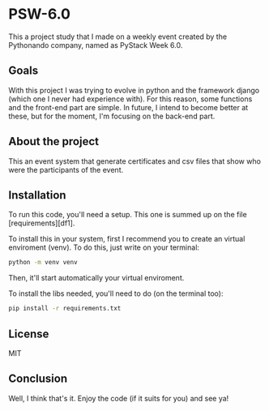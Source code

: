# PSW-6.0
This a project study that I made on a weekly event created by the Pythonando company, named as PyStack Week 6.0.


## Goals
With this project I was trying to evolve in python and the framework django (which one I never had experience with).
For this reason, some functions and the front-end part are simple.
In future, I intend to become better at these, but for the moment, I'm focusing on the back-end part.


## About the project
This an event system that generate certificates and csv files that show who were the participants of the event.

## Installation
To run this code, you'll need a setup. This one is summed up on the file [requirements][df1].

To install this in your system, first I recommend you to create an virtual enviroment (venv). To do this, just write on your terminal:

```sh
python -m venv venv
```

Then, it'll start automatically your virtual enviroment.

To install the libs needed, you'll need to do (on the terminal too):

```sh
pip install -r requirements.txt
```

## License

MIT

## Conclusion
Well, I think that's it. Enjoy the code (if it suits for you) and see ya!
